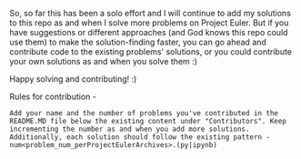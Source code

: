 So, so far this has been a solo effort and I will continue to add my solutions to this repo as and when I solve more problems on Project Euler. But if you have suggestions or different approaches (and God knows this repo could use them) to make the solution-finding faster, you can go ahead and contribute code to the existing problems' solutions, or you could contribute your own solutions as and when you solve them :)

Happy solving and contributing! :)

Rules for contribution - 

    Add your name and the number of problems you've contributed in the README.MD file below the existing content under "Contributors". Keep incrementing the number as and when you add more solutions. 
    Additionally, each solution should follow the existing pattern - num<problem_num_perProjectEulerArchives>.(py|ipynb)

